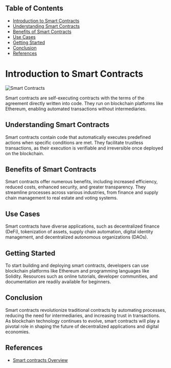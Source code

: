 ## Table of Contents
- [Introduction to Smart Contracts](#introduction-to-smart-contract)
- [Understanding Smart Contracts](#understanding-smart-contracts)
- [Benefits of Smart Contracts](#benefits-of-smart-contracts)
- [Use Cases](#use-cases)
- [Getting Started](#getting-started)
- [Conclusion](#conclution)
- [References](#references)

# Introduction to Smart Contracts

![Smart Contracts](images/smart_contracts.jpg "Smart Contracts")

Smart contracts are self-executing contracts with the terms of the agreement directly written into code. They run on blockchain platforms like Ethereum, enabling automated transactions without intermediaries.

## Understanding Smart Contracts


Smart contracts contain code that automatically executes predefined actions when specific conditions are met. They facilitate trustless transactions, as their execution is verifiable and irreversible once deployed on the blockchain.

## Benefits of Smart Contracts


Smart contracts offer numerous benefits, including increased efficiency, reduced costs, enhanced security, and greater transparency. They streamline processes across various industries, from finance and supply chain management to real estate and voting systems.

## Use Cases


Smart contracts have diverse applications, such as decentralized finance (DeFi), tokenization of assets, supply chain automation, digital identity management, and decentralized autonomous organizations (DAOs).

## Getting Started


To start building and deploying smart contracts, developers can use blockchain platforms like Ethereum and programming languages like Solidity. Resources such as online tutorials, developer communities, and documentation are readily available for beginners.

## Conclusion


Smart contracts revolutionize traditional contracts by automating processes, reducing the need for intermediaries, and increasing trust in transactions. As blockchain technology continues to evolve, smart contracts will play a pivotal role in shaping the future of decentralized applications and digital economies.

## References

- [Smart contracts Overview](https://ethereum.org/en/developers/docs/smart-contracts/)
